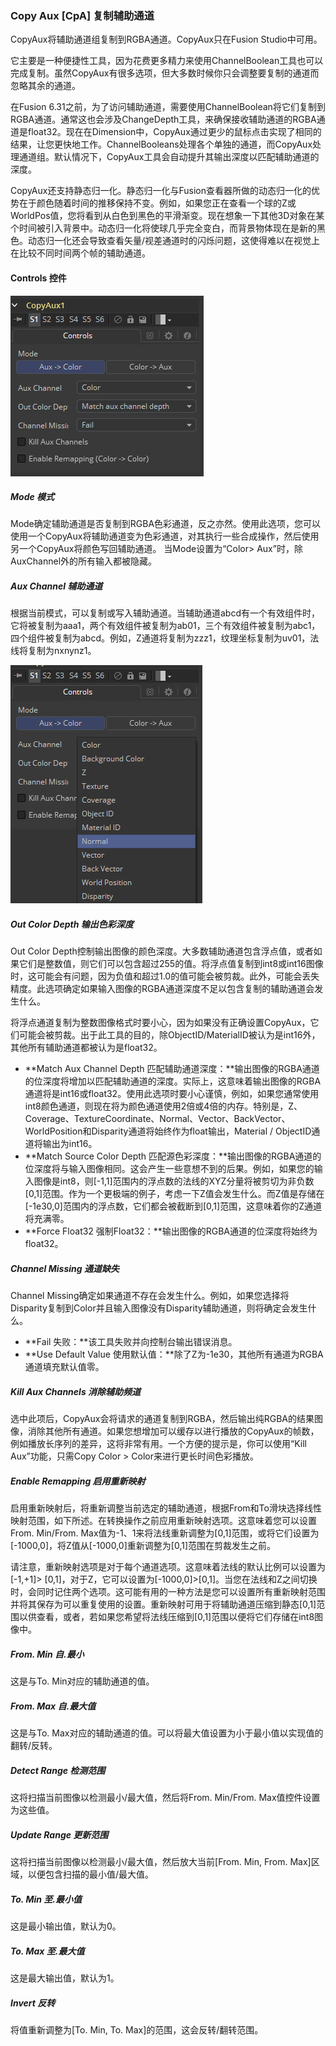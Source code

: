 ### Copy Aux [CpA] 复制辅助通道

CopyAux将辅助通道组复制到RGBA通道。CopyAux只在Fusion Studio中可用。

它主要是一种便捷性工具，因为花费更多精力来使用ChannelBoolean工具也可以完成复制。虽然CopyAux有很多选项，但大多数时候你只会调整要复制的通道而忽略其余的通道。

在Fusion 6.31之前，为了访问辅助通道，需要使用ChannelBoolean将它们复制到RGBA通道。通常这也会涉及ChangeDepth工具，来确保接收辅助通道的RGBA通道是float32。现在在Dimension中，CopyAux通过更少的鼠标点击实现了相同的结果，让您更快地工作。ChannelBooleans处理各个单独的通道，而CopyAux处理通道组。默认情况下，CopyAux工具会自动提升其输出深度以匹配辅助通道的深度。

CopyAux还支持静态归一化。静态归一化与Fusion查看器所做的动态归一化的优势在于颜色随着时间的推移保持不变。例如，如果您正在查看一个球的Z或WorldPos值，您将看到从白色到黑色的平滑渐变。现在想象一下其他3D对象在某个时间被引入背景中。动态归一化将使球几乎完全变白，而背景物体现在是新的黑色。动态归一化还会导致查看矢量/视差通道时的闪烁问题，这使得难以在视觉上在比较不同时间两个帧的辅助通道。

#### Controls 控件

![CpA_Controls](images/CpA_Controls.png)

##### Mode 模式

Mode确定辅助通道是否复制到RGBA色彩通道，反之亦然。使用此选项，您可以使用一个CopyAux将辅助通道变为色彩通道，对其执行一些合成操作，然后使用另一个CopyAux将颜色写回辅助通道。 当Mode设置为“Color> Aux”时，除AuxChannel外的所有输入都被隐藏。

##### Aux Channel 辅助通道

根据当前模式，可以复制或写入辅助通道。当辅助通道abcd有一个有效组件时，它将被复制为aaa1，两个有效组件被复制为ab01，三个有效组件被复制为abc1，四个组件被复制为abcd。例如，Z通道将复制为zzz1，纹理坐标复制为uv01，法线将复制为nxnynz1。

![CpA_AuxChannel](images/CpA_AuxChannel.png)

##### Out Color Depth 输出色彩深度

Out Color Depth控制输出图像的颜色深度。大多数辅助通道包含浮点值，或者如果它们是整数值，则它们可以包含超过255的值。将浮点值复制到int8或int16图像时，这可能会有问题，因为负值和超过1.0的值可能会被剪裁。此外，可能会丢失精度。此选项确定如果输入图像的RGBA通道深度不足以包含复制的辅助通道会发生什么。

将浮点通道复制为整数图像格式时要小心，因为如果没有正确设置CopyAux，它们可能会被剪裁。出于此工具的目的，除ObjectID/MaterialID被认为是int16外，其他所有辅助通道都被认为是float32。

- **Match Aux Channel Depth 匹配辅助通道深度：**输出图像的RGBA通道的位深度将增加以匹配辅助通道的深度。实际上，这意味着输出图像的RGBA通道将是int16或float32。使用此选项时要小心谨慎，例如，如果您通常使用int8颜色通道，则现在将为颜色通道使用2倍或4倍的内存。特别是，Z、Coverage、TextureCoordinate、Normal、Vector、BackVector、WorldPosition和Disparity通道将始终作为float输出，Material / ObjectID通道将输出为int16。
- **Match Source Color Depth 匹配源色彩深度：**输出图像的RGBA通道的位深度将与输入图像相同。这会产生一些意想不到的后果。例如，如果您的输入图像是int8，则[-1,1]范围内的浮点数的法线的XYZ分量将被剪切为非负数[0,1]范围。作为一个更极端的例子，考虑一下Z值会发生什么。而Z值是存储在[-1e30,0]范围内的浮点数，它们都会被截断到[0,1]范围，这意味着你的Z通道将充满零。
- **Force Float32 强制Float32：**输出图像的RGBA通道的位深度将始终为float32。

##### Channel Missing 通道缺失

Channel Missing确定如果通道不存在会发生什么。例如，如果您选择将Disparity复制到Color并且输入图像没有Disparity辅助通道，则将确定会发生什么。

- **Fail 失败：**该工具失败并向控制台输出错误消息。
- **Use Default Value 使用默认值：**除了Z为-1e30，其他所有通道为RGBA通道填充默认值零。

##### Kill Aux Channels 消除辅助频道

选中此项后，CopyAux会将请求的通道复制到RGBA，然后输出纯RGBA的结果图像，消除其他所有通道。如果您想增加可以缓存以进行播放的CopyAux的帧数，例如播放长序列的差异，这将非常有用。一个方便的提示是，你可以使用“Kill Aux”功能，只需Copy Color > Color来进行更长时间色彩播放。

##### Enable Remapping 启用重新映射

启用重新映射后，将重新调整当前选定的辅助通道，根据From和To滑块选择线性映射范围，如下所述。在转换操作之前应用重新映射选项。这意味着您可以设置From. Min/From. Max值为-1、1来将法线重新调整为[0,1]范围，或将它们设置为[-1000,0]，将Z值从[-1000,0]重新调整为[0,1]范围在剪裁发生之前。

请注意，重新映射选项是对于每个通道选项。这意味着法线的默认比例可以设置为[-1,+1]> [0,1]，对于Z，它可以设置为[-1000,0]>[0,1]。当您在法线和Z之间切换时，会同时记住两个选项。这可能有用的一种方法是您可以设置所有重新映射范围并将其保存为可以重复使用的设置。重新映射可用于将辅助通道压缩到静态[0,1]范围以供查看，或者，若如果您希望将法线压缩到[0,1]范围以便将它们存储在int8图像中。

##### From. Min 自.最小

这是与To. Min对应的辅助通道的值。

##### From. Max 自.最大值

这是与To. Max对应的辅助通道的值。可以将最大值设置为小于最小值以实现值的翻转/反转。

##### Detect Range 检测范围

这将扫描当前图像以检测最小/最大值，然后将From. Min/From. Max值控件设置为这些值。

##### Update Range 更新范围

这将扫描当前图像以检测最小/最大值，然后放大当前[From. Min, From. Max]区域，以便包含扫描的最小值/最大值。

##### To. Min 至.最小值

这是最小输出值，默认为0。

##### To. Max 至.最大值

这是最大输出值，默认为1。

##### Invert 反转

将值重新调整为[To. Min, To. Max]的范围，这会反转/翻转范围。